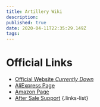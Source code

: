 ```yaml
---
title: Artillery Wiki
description: 
published: true
date: 2020-04-11T22:35:29.149Z
tags: 
---
```


# Official Links
- [Official Website *Currently Down*](http://artillery3d.com/)
- [AliExpress Page](https://www.aliexpress.com/store/4697033?spm=a2g0o.detail.100005.1.79a0183beCWhyJ)
- [Amazon Page](https://www.amazon.com/stores/node/19051234011?_encoding=UTF8&field-lbr_brands_browse-bin=Artillery)
- [After Sale Support](https://desk.zoho.com/portal/evnovo/home)
{.links-list}

